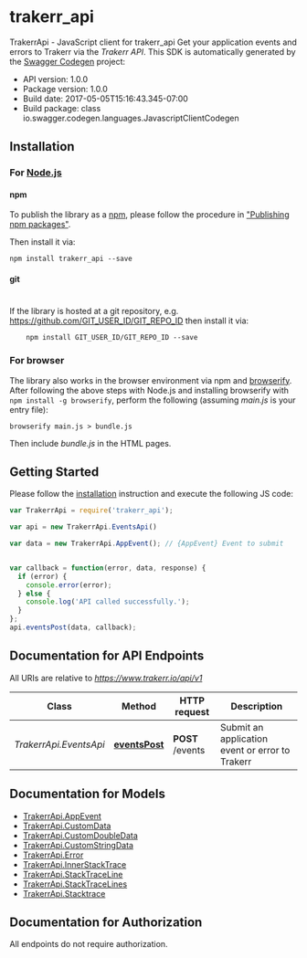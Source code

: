 # trakerr_api

TrakerrApi - JavaScript client for trakerr_api
Get your application events and errors to Trakerr via the *Trakerr API*.
This SDK is automatically generated by the [Swagger Codegen](https://github.com/swagger-api/swagger-codegen) project:

- API version: 1.0.0
- Package version: 1.0.0
- Build date: 2017-05-05T15:16:43.345-07:00
- Build package: class io.swagger.codegen.languages.JavascriptClientCodegen

## Installation

### For [Node.js](https://nodejs.org/)

#### npm

To publish the library as a [npm](https://www.npmjs.com/),
please follow the procedure in ["Publishing npm packages"](https://docs.npmjs.com/getting-started/publishing-npm-packages).

Then install it via:

```shell
npm install trakerr_api --save
```

#### git
#
If the library is hosted at a git repository, e.g.
https://github.com/GIT_USER_ID/GIT_REPO_ID
then install it via:

```shell
    npm install GIT_USER_ID/GIT_REPO_ID --save
```

### For browser

The library also works in the browser environment via npm and [browserify](http://browserify.org/). After following
the above steps with Node.js and installing browserify with `npm install -g browserify`,
perform the following (assuming *main.js* is your entry file):

```shell
browserify main.js > bundle.js
```

Then include *bundle.js* in the HTML pages.

## Getting Started

Please follow the [installation](#installation) instruction and execute the following JS code:

```javascript
var TrakerrApi = require('trakerr_api');

var api = new TrakerrApi.EventsApi()

var data = new TrakerrApi.AppEvent(); // {AppEvent} Event to submit


var callback = function(error, data, response) {
  if (error) {
    console.error(error);
  } else {
    console.log('API called successfully.');
  }
};
api.eventsPost(data, callback);

```

## Documentation for API Endpoints

All URIs are relative to *https://www.trakerr.io/api/v1*

Class | Method | HTTP request | Description
------------ | ------------- | ------------- | -------------
*TrakerrApi.EventsApi* | [**eventsPost**](docs/EventsApi.md#eventsPost) | **POST** /events | Submit an application event or error to Trakerr


## Documentation for Models

 - [TrakerrApi.AppEvent](docs/AppEvent.md)
 - [TrakerrApi.CustomData](docs/CustomData.md)
 - [TrakerrApi.CustomDoubleData](docs/CustomDoubleData.md)
 - [TrakerrApi.CustomStringData](docs/CustomStringData.md)
 - [TrakerrApi.Error](docs/Error.md)
 - [TrakerrApi.InnerStackTrace](docs/InnerStackTrace.md)
 - [TrakerrApi.StackTraceLine](docs/StackTraceLine.md)
 - [TrakerrApi.StackTraceLines](docs/StackTraceLines.md)
 - [TrakerrApi.Stacktrace](docs/Stacktrace.md)


## Documentation for Authorization

 All endpoints do not require authorization.


